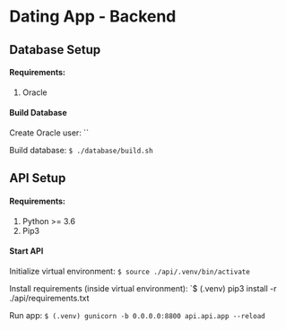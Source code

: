 # Dating App - Backend

## Database Setup

#### Requirements:
1. Oracle

#### Build Database

Create Oracle user:
``

Build database:
`$ ./database/build.sh`

## API Setup

#### Requirements:
1. Python >= 3.6
2. Pip3

#### Start API

Initialize virtual environment:
`$ source ./api/.venv/bin/activate`

Install requirements (inside virtual environment):
`$ (.venv) pip3 install -r ./api/requirements.txt

Run app:
`$ (.venv) gunicorn -b 0.0.0.0:8800 api.api.app --reload`
